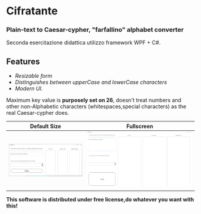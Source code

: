 # Cifratante
### Plain-text to Caesar-cypher, "farfallino" alphabet converter

Seconda esercitazione didattica utilizzo framework WPF + C#.


## Features

- _Resizable form_
- _Distinguishes between upperCase and lowerCase characters_
- _Modern UI._

Maximum key value is **purposely set on 26**, doesn't treat numbers and other non-Alphabetic characters (whitespaces,special characters) as the real Caesar-cypher does.

Default Size             |  Fullscreen
-------------------------|-------------------------
<img src="Screenshot_small.png" width="700">  | <img src="Screenshot_fullscreen.png" width="1000">



**This software is distributed under free license,do whatever you want with this!**
